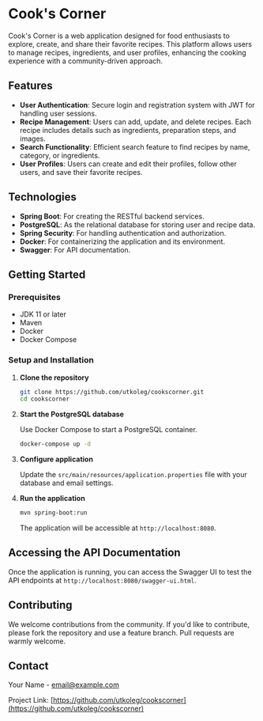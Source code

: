 # Cook's Corner

Cook's Corner is a web application designed for food enthusiasts to explore, create, and share their favorite recipes. This platform allows users to manage recipes, ingredients, and user profiles, enhancing the cooking experience with a community-driven approach.

## Features

- **User Authentication**: Secure login and registration system with JWT for handling user sessions.
- **Recipe Management**: Users can add, update, and delete recipes. Each recipe includes details such as ingredients, preparation steps, and images.
- **Search Functionality**: Efficient search feature to find recipes by name, category, or ingredients.
- **User Profiles**: Users can create and edit their profiles, follow other users, and save their favorite recipes.

## Technologies

- **Spring Boot**: For creating the RESTful backend services.
- **PostgreSQL**: As the relational database for storing user and recipe data.
- **Spring Security**: For handling authentication and authorization.
- **Docker**: For containerizing the application and its environment.
- **Swagger**: For API documentation.

## Getting Started

### Prerequisites

- JDK 11 or later
- Maven
- Docker
- Docker Compose

### Setup and Installation

1. **Clone the repository**

   ```bash
   git clone https://github.com/utkoleg/cookscorner.git
   cd cookscorner
   ```

2. **Start the PostgreSQL database**

   Use Docker Compose to start a PostgreSQL container.

   ```bash
   docker-compose up -d
   ```

3. **Configure application**

   Update the `src/main/resources/application.properties` file with your database and email settings.

4. **Run the application**

   ```bash
   mvn spring-boot:run
   ```

   The application will be accessible at `http://localhost:8080`.

## Accessing the API Documentation

Once the application is running, you can access the Swagger UI to test the API endpoints at `http://localhost:8080/swagger-ui.html`.

## Contributing

We welcome contributions from the community. If you'd like to contribute, please fork the repository and use a feature branch. Pull requests are warmly welcome.

## Contact

Your Name - email@example.com

Project Link: [https://github.com/utkoleg/cookscorner](https://github.com/utkoleg/cookscorner)
```
